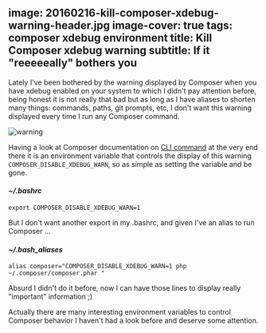 image: 20160216-kill-composer-xdebug-warning-header.jpg
image-cover: true
tags: composer xdebug environment
title: Kill Composer xdebug warning
subtitle: If it "reeeeeally" bothers you
----
Lately I've been bothered by the warning displayed by Composer when you have xdebug enabled on your system to which I didn't pay attention before, being honest it is not really that bad but as long as I have aliases to shorten many things: commands, paths, git prompts, etc, I don't want this warning displayed every time I run any Composer command.

![warning](/images/20160216-composer-xdebug-warning.png)

Having a look at Composer documentation on [CLI command](https://getcomposer.org/doc/03-cli.md) at the very end there it is an environment variable that controls the display of this warning `COMPOSER_DISABLE_XDEBUG_WARN`, so as simple as setting the variable and be gone.

#### *~/.bashrc*

```
export COMPOSER_DISABLE_XDEBUG_WARN=1
```

But I don't want another export in my .bashrc, and given I've an alias to run Composer ...

#### *~/.bash_aliases*

```
alias composer="COMPOSER_DISABLE_XDEBUG_WARN=1 php ~/.composer/composer.phar "
```

Absurd I didn't do it before, now I can have those lines to display really "important" information ;)

Actually there are many interesting environment variables to control Composer behavior I haven't had a look before and deserve some attention.
